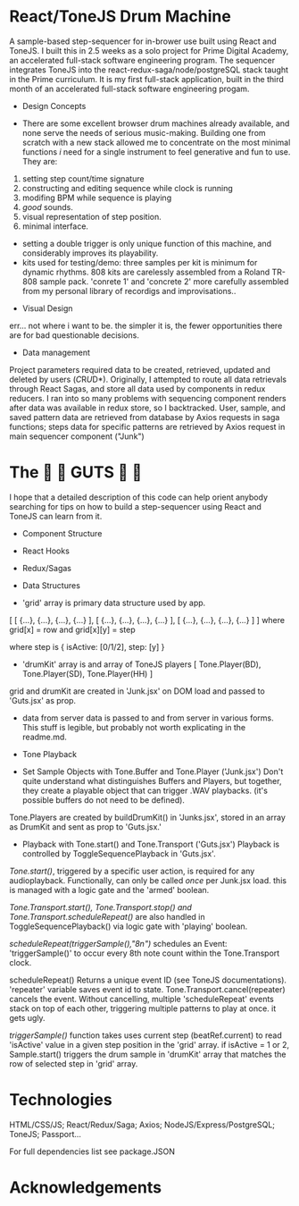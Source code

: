 
# React/ToneJS Drum Machine

A sample-based step-sequencer for in-brower use built using React and ToneJS. I built this in 2.5 weeks as a solo project for Prime Digital Academy, an accelerated full-stack software engineering program. The sequencer integrates ToneJS into the react-redux-saga/node/postgreSQL stack taught in the Prime curriculum. It is my first full-stack application, built in the third month of an accelerated full-stack software engineering progam.

* Design Concepts

- There are some excellent browser drum machines already available, and none serve the needs of serious music-making. Building one from scratch with a new stack allowed me to concentrate on the most minimal functions *i* need for a single instrument to feel generative and fun to use. They are:

1. setting step count/time signature
2. constructing and editing sequence while clock is running
3. modifing BPM while sequence is playing
4. *good* sounds.
5. visual representation of step position.
6. minimal interface.

- setting a double trigger is only unique function of this machine, and considerably improves its playability.
- kits used for testing/demo: three samples per kit is minimum for dynamic rhythms. 808 kits are carelessly assembled from a Roland TR-808 sample pack.
'conrete 1' and 'concrete 2' more carefully assembled from my personal library of recordigs and improvisations..

* Visual Design

err... not where i want to be. the simpler it is, the fewer opportunities there are for bad questionable decisions.

* Data management

Project parameters required data to be created, retrieved, updated and deleted by users (*C*R*U*D*). Originally, I attempted to route all data retrievals through React Sagas, and store all data used by components in redux reducers. I ran into so many problems with sequencing component renders after data was available in redux store, so I backtracked. User, sample, and saved pattern data are retrieved from database by Axios requests in saga functions; steps data for specific patterns are retrieved by Axios request in main sequencer component ("Junk")

# The 🦑 🦗 GUTS 🦐 🐙 

I hope that a detailed description of this code can help orient anybody searching for tips on how to build a step-sequencer using React and ToneJS can learn from it.

* Component Structure

* React Hooks

* Redux/Sagas

* Data Structures

- 'grid' array is primary data structure used by app. 

[ 
  [ {...}, {...}, {...}, {...} ],
  [ {...}, {...}, {...}, {...} ],
  [ {...}, {...}, {...}, {...} ]
]
where grid[x] = row and grid[x][y] = step

where step is
{
  isActive: [0/1/2],
  step: [y]
}


- 'drumKit' array is and array of ToneJS players
[
  Tone.Player(BD),
  Tone.Player(SD),
  Tone.Player(HH)
]

grid and drumKit are created in 'Junk.jsx' on DOM load and passed to 'Guts.jsx' as prop.

- data from server
data is passed to and from server in various forms. This stuff is legible, but probably not worth explicating in the readme.md. 

* Tone Playback

- Set Sample Objects with Tone.Buffer and Tone.Player ('Junk.jsx')
Don't quite understand what distinguishes Buffers and Players, but together, they create a playable object that can trigger .WAV playbacks. (it's possible buffers do not need to be defined).

Tone.Players are created by buildDrumKit() in 'Junks.jsx', stored in an array as DrumKit and sent as prop to 'Guts.jsx.'

- Playback with Tone.start() and Tone.Transport ('Guts.jsx')
Playback is controlled by ToggleSequencePlayback in 'Guts.jsx'.

*Tone.start()*, triggered by a specific user action, is required for any audioplayback. Functionally, can only be called *once* per Junk.jsx load. this is managed with a logic gate and the 'armed' boolean.

*Tone.Transport.start(), Tone.Transport.stop() and Tone.Transport.scheduleRepeat()* are also handled in ToggleSequencePlayback() via logic gate with 'playing' boolean.

*scheduleRepeat(triggerSample(),"8n")* schedules an Event: 'triggerSample()' to occur every 8th note count within the Tone.Transport clock.

scheduleRepeat() Returns a unique event ID (see ToneJS documentations). 'repeater' variable saves event id to state. 
Tone.Transport.cancel(repeater) cancels the event. Without cancelling, multiple 'scheduleRepeat' events stack on top of each other, triggering multiple patterns to play at once. it gets ugly.

*triggerSample()* function takes uses current step (beatRef.current) to read 'isActive' value in a given step position in the 'grid' array. if isActive = 1 or 2, Sample.start() triggers the drum sample in 'drumKit' array that matches the row of selected step in 'grid' array.

# Technologies

HTML/CSS/JS; React/Redux/Saga; Axios; NodeJS/Express/PostgreSQL; ToneJS; Passport...

For full dependencies list see package.JSON

# Acknowledgements